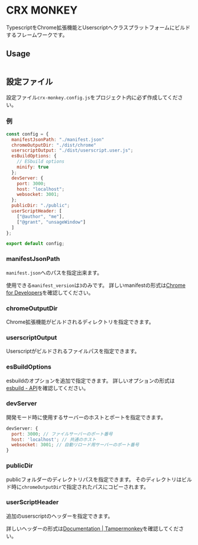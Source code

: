 # CRX MONKEY

TypescriptをChrome拡張機能とUserscriptへクラスプラットフォームにビルドするフレームワークです。

## Usage

```sh

```

## 設定ファイル

設定ファイル`crx-monkey.config.js`をプロジェクト内に必ず作成してください。

### 例

```js
const config = {
  manifestJsonPath: "./manifest.json"
  chromeOutputDir: "./dist/chrome"
  userscriptOutput: "./dist/userscript.user.js";
  esBuildOptions: {
    // ESbuild options
    minify: true
  };
  devServer: {
    port: 3000;
    host: "localhost";
    websocket: 3001;
  };
  publicDir: "./public";
  userScriptHeader: [
    ["@author", "me"],
    ["@grant", "unsageWindow"]
  ]
};

export default config;
```

### manifestJsonPath

`manifest.json`へのパスを指定出来ます。

使用できる`manifest_version`は`3`のみです。
詳しいmanifestの形式は[Chrome for Developers](https://developer.chrome.com/docs/extensions/reference/manifest?hl=ja)を確認してください。

### chromeOutputDir

Chrome拡張機能がビルドされるディレクトリを指定できます。

### userscriptOutput

Userscriptがビルドされるファイルパスを指定できます。

### esBuildOptions

esbuildのオプションを追加で指定できます。
詳しいオプションの形式は[esbuild - API](https://esbuild.github.io/api/)を確認してください。

### devServer

開発モード時に使用するサーバーのホストとポートを指定できます。

```js
devServer: {
  port: 3000; // ファイルサーバーのポート番号
  host: 'localhost'; // 共通のホスト
  websocket: 3001; // 自動リロード用サーバーのポート番号
}
```

### publicDir

publicフォルダーのディレクトリパスを指定できます。
そのディレクトリはビルド時に`chromeOutputDir`で指定されたパスにコピーされます。

### userScriptHeader

追加のuserscriptのヘッダーを指定できます。

詳しいヘッダーの形式は[Documentation | Tampermonkey](https://www.tampermonkey.net/documentation.php?locale=en)を確認してください。
